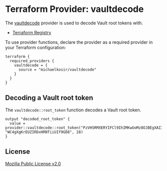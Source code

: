 # Terraform Provider: vaultdecode

The [vaultdecode](https://registry.terraform.io/providers/michaelkosir/vaultdecode/latest/docs) provider is used to decode Vault root tokens with.

* [Terraform Registry](https://registry.terraform.io/providers/michaelkosir/vaultdecode/latest/docs)

To use provider functions, declare the provider as a required provider in your Terraform configuration:

```hcl
terraform {
  required_providers {
    vaultdecode = {
      source = "michaelkosir/vaultdecode"
    }
  }
}
```

## Decoding a Vault root token

The `vaultdecode::root_token` function decodes a Vault root token.

```hcl
output "decoded_root_token" {
  value = provider::vaultdecode::root_token("PzVHSRMXERYIFCl9IhIMKwUoMz8OJBEgXAIIdQ", "WC4gXgKrEUZIRDxHRNTiiUIf9GO8", 28)
}
```

## License

[Mozilla Public License v2.0](./LICENSE)
